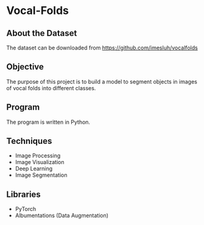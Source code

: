 # Vocal-Folds


## About the Dataset

The dataset can be downloaded from https://github.com/imesluh/vocalfolds

## Objective

The purpose of this project is to build a model to segment objects in images of vocal folds into different classes. 

## Program

The program is written in Python.

## Techniques

   - Image Processing
   - Image Visualization
   - Deep Learning  
   - Image Segmentation 
   
## Libraries
  
   - PyTorch
   - Albumentations (Data Augmentation)
